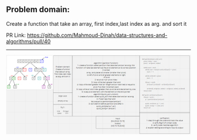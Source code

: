 ## Problem domain:

Create a function that take an array, first index,last index as arg. and sort it

PR Link: https://github.com/Mahmoud-Dinah/data-structures-and-algorithms/pull/40

--------

![whiteboard](quick-sort.PNG)
